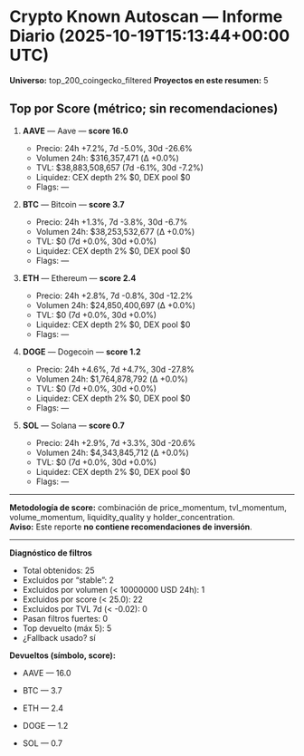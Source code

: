 # Crypto Known Autoscan — Informe Diario (2025-10-19T15:13:44+00:00 UTC)

**Universo:** top_200_coingecko_filtered
**Proyectos en este resumen:** 5

## Top por Score (métrico; sin recomendaciones)

1. **AAVE** — Aave — **score 16.0**
   - Precio: 24h +7.2%, 7d -5.0%, 30d -26.6%
   - Volumen 24h: $316,357,471 (Δ +0.0%)
   - TVL: $38,883,508,657 (7d -6.1%, 30d -7.2%)
   - Liquidez: CEX depth 2% $0, DEX pool $0
   - Flags: —

2. **BTC** — Bitcoin — **score 3.7**
   - Precio: 24h +1.3%, 7d -3.8%, 30d -6.7%
   - Volumen 24h: $38,253,532,677 (Δ +0.0%)
   - TVL: $0 (7d +0.0%, 30d +0.0%)
   - Liquidez: CEX depth 2% $0, DEX pool $0
   - Flags: —

3. **ETH** — Ethereum — **score 2.4**
   - Precio: 24h +2.8%, 7d -0.8%, 30d -12.2%
   - Volumen 24h: $24,850,400,697 (Δ +0.0%)
   - TVL: $0 (7d +0.0%, 30d +0.0%)
   - Liquidez: CEX depth 2% $0, DEX pool $0
   - Flags: —

4. **DOGE** — Dogecoin — **score 1.2**
   - Precio: 24h +4.6%, 7d +4.7%, 30d -27.8%
   - Volumen 24h: $1,764,878,792 (Δ +0.0%)
   - TVL: $0 (7d +0.0%, 30d +0.0%)
   - Liquidez: CEX depth 2% $0, DEX pool $0
   - Flags: —

5. **SOL** — Solana — **score 0.7**
   - Precio: 24h +2.9%, 7d +3.3%, 30d -20.6%
   - Volumen 24h: $4,343,845,712 (Δ +0.0%)
   - TVL: $0 (7d +0.0%, 30d +0.0%)
   - Liquidez: CEX depth 2% $0, DEX pool $0
   - Flags: —


---

**Metodología de score:** combinación de price_momentum, tvl_momentum, volume_momentum, liquidity_quality y holder_concentration.  
**Aviso:** Este reporte **no contiene recomendaciones de inversión**.


---
**Diagnóstico de filtros**

- Total obtenidos: 25
- Excluidos por “stable”: 2
- Excluidos por volumen (< 10000000 USD 24h): 1
- Excluidos por score (< 25.0): 22
- Excluidos por TVL 7d (< -0.02): 0
- Pasan filtros fuertes: 0
- Top devuelto (máx 5): 5
- ¿Fallback usado? sí


**Devueltos (símbolo, score):**

- AAVE — 16.0

- BTC — 3.7

- ETH — 2.4

- DOGE — 1.2

- SOL — 0.7


